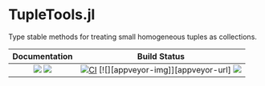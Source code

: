 # TupleTools.jl

Type stable methods for treating small homogeneous tuples as collections.

| **Documentation**                                                               | **Build Status**                                                                                |
|:-------------------------------------------------------------------------------:|:-----------------------------------------------------------------------------------------------:|
| [![][docs-stable-img]][docs-stable-url] [![][docs-dev-img]][docs-dev-url] | [![CI][ci-img]][ci-url] [![][appveyor-img]][appveyor-url] [![][codecov-img]][codecov-url] |


[docs-dev-img]: https://img.shields.io/badge/docs-dev-blue.svg
[docs-dev-url]: https://jutho.github.io/TupleTools.jl/latest

[docs-stable-img]: https://img.shields.io/badge/docs-stable-blue.svg
[docs-stable-url]: https://jutho.github.io/TupleTools.jl/stable

[ci-img]: https://github.com/Jutho/TupleTools.jl/actions/workflows/ci.yml/badge.svg
[ci-url]: https://github.com/Jutho/TupleTools.jl/actions/workflows/ci.yml

[codecov-img]: https://codecov.io/gh/Jutho/TupleTools.jl/branch/master/graph/badge.svg
[codecov-url]: https://codecov.io/gh/Jutho/TupleTools.jl
